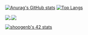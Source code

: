[![Anurag's GitHub stats](https://github-readme-stats.vercel.app/api?username=darthumbris&count_private=true&show_icons=true&theme=tokyonight)](https://github.com/anuraghazra/github-readme-stats)
[![Top Langs](https://github-readme-stats.vercel.app/api/top-langs/?username=darthumbris&count_private=true&show_icons=true&theme=tokyonight)](https://github.com/anuraghazra/github-readme-stats)

<a href="https://github.com/darthumbris/darthumbris">
  <img align="center" src="https://github-readme-stats.vercel.app/api/pin/?username=darthumbris&repo=darthumbris" />
</a>
<a href="https://github.com/darthumbris/darthumbris">
  <img align="center" src="https://github-readme-stats.vercel.app/api/pin/?username=darthumbris&repo=convoychat" />
</a>

[![shoogenb's 42 stats](https://badge42.vercel.app/api/v2/cl57wqw0f005609l7sxisxcpb/stats?cursusId=21&coalitionId=59)](https://github.com/JaeSeoKim/badge42)
